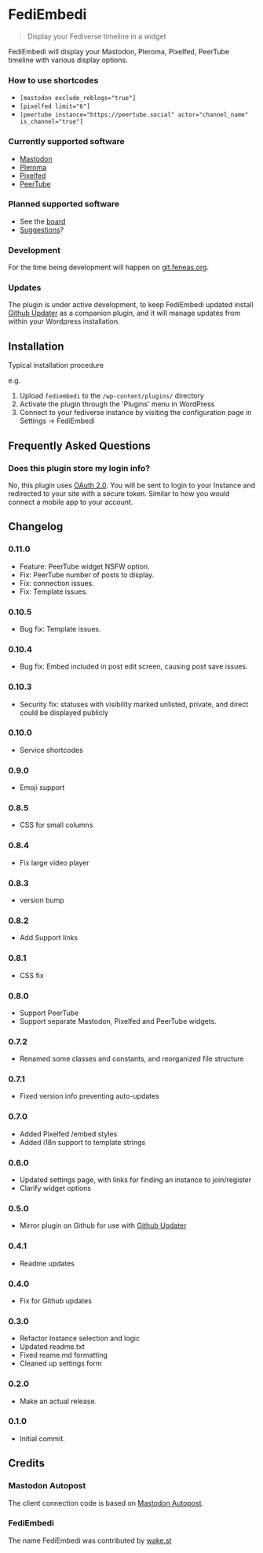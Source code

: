 # FediEmbedi

>Display your Fediverse timeline in a widget

FediEmbedi will display your Mastodon, Pleroma, Pixelfed, PeerTube timeline with various display options.

### How to use shortcodes
* `[mastodon exclude_reblogs="true"]`
* `[pixelfed limit="6"]`
* `[peertube instance="https://peertube.social" actor="channel_name" is_channel="true"]`

### Currently supported software
* [Mastodon](http://joinmastodon.org/)
* [Pleroma](https://git.pleroma.social/pleroma)
* [Pixelfed](https://pixelfed.org/)
* [PeerTube](https://joinpeertube.org/)


### Planned supported software
* See the [board](https://git.feneas.org/mediaformat/fediembedi/-/boards)
* [Suggestions](https://git.feneas.org/mediaformat/fediembedi/issues)?


### Development

For the time being development will happen on [git.feneas.org](https://git.feneas.org/mediaformat/fediembedi).


### Updates

The plugin is under active development, to keep FediEmbedi updated install [Github Updater](https://github.com/afragen/github-updater) as a companion plugin, and it will manage updates from within your Wordpress installation.


## Installation

Typical installation procedure

e.g.

1. Upload `fediembedi` to the `/wp-content/plugins/` directory
1. Activate the plugin through the 'Plugins' menu in WordPress
1. Connect to your fediverse instance by visiting the configuration page in Settings -> FediEmbedi


## Frequently Asked Questions


### Does this plugin store my login info?

No, this plugin uses [OAuth 2.0](https://oauth.net/). You will be sent to login to your Instance
and redirected to your site with a secure token. Similar to how you would connect a mobile app to your account.


## Changelog

### 0.11.0
* Feature: PeerTube widget NSFW option.
* Fix: PeerTube number of posts to display.
* Fix: connection issues.
* Fix: Template issues.

### 0.10.5
* Bug fix: Template issues.

### 0.10.4
* Bug fix: Embed included in post edit screen, causing post save issues.

### 0.10.3
* Security fix: statuses with visibility marked unlisted, private, and direct could be displayed publicly

### 0.10.0
* Service shortcodes

### 0.9.0
* Emoji support

### 0.8.5
* CSS for small columns

### 0.8.4
* Fix large video player

### 0.8.3
* version bump

### 0.8.2
* Add Support links

### 0.8.1
* CSS fix

### 0.8.0
* Support PeerTube
* Support separate Mastodon, Pixelfed and PeerTube widgets.

### 0.7.2
* Renamed some classes and constants, and reorganized file structure

### 0.7.1
* Fixed version info preventing auto-updates

### 0.7.0
* Added Pixelfed /embed styles
* Added i18n support to template strings

### 0.6.0
* Updated settings page, with links for finding an instance to join/register
* Clarify widget options

### 0.5.0
* Mirror plugin on Github for use with [Github Updater](https://github.com/afragen/github-updater)

### 0.4.1
* Readme updates

### 0.4.0
* Fix for Github updates

### 0.3.0
* Refactor Instance selection and logic
* Updated readme.txt
* Fixed reame.md formatting
* Cleaned up settings form

### 0.2.0
* Make an actual release.

### 0.1.0
* Initial commit.


## Credits


### Mastodon Autopost
The client connection code is based on [Mastodon Autopost](https://wordpress.org/plugins/autopost-to-mastodon/).

### FediEmbedi
The name FediEmbedi was contributed by [wake.st](https://wake.st/@liaizon)
